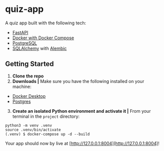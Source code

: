 # quiz-app

A quiz app built with the following tech:

- [FastAPI](https://fastapi.tiangolo.com/)
- [Docker with Docker Compose](https://docs.docker.com/compose/)
- [PostgreSQL](https://www.postgresql.org/)
- [SQLAlchemy](https://docs.sqlalchemy.org/en/20/) with [Alembic](https://alembic.sqlalchemy.org/en/latest/)

## Getting Started

1. **Clone the repo**
2. **Downloads |** Make sure you have the following installed on your machine:

- [Docker Desktop](https://docs.docker.com/get-docker/)
- [Postgres](https://www.postgresql.org/download/)

3. **Create an isolated Python environment and activate it |** From your terminal in the `project` directory:

```
python3 -m venv .venv
source .venv/bin/activate
(.venv) $ docker-compose up -d --build
```

Your app should now by live at [http://127.0.0.1:8004](http://127.0.0.1:8004)!
